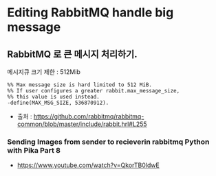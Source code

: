 # Editing RabbitMQ handle big message

## RabbitMQ 로 큰 메시지 처리하기.

메시지큐 크기 제한 : 512Mib
```
%% Max message size is hard limited to 512 MiB.
%% If user configures a greater rabbit.max_message_size,
%% this value is used instead.
-define(MAX_MSG_SIZE, 536870912).
```
* 출처 : https://github.com/rabbitmq/rabbitmq-common/blob/master/include/rabbit.hrl#L255

### Sending Images from sender to recieverin rabbitmq Python with Pika Part 8
* https://www.youtube.com/watch?v=QkorTB0ldwE
